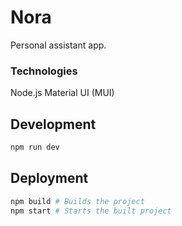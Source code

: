 # Nora

Personal assistant app.

### Technologies

Node.js
Material UI (MUI)

## Development

```bash
npm run dev
```

## Deployment

```bash
npm build # Builds the project
npm start # Starts the built project
```
